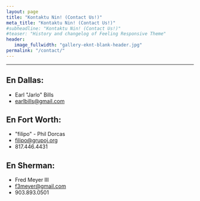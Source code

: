 ```yaml
---
layout: page
title: "Kontaktu Nin! (Contact Us!)"
meta_title: "Kontaktu Nin! (Contact Us!)"
#subheadline: "Kontaktu Nin! (Contact Us!)"
#teaser: "History and changelog of Feeling Responsive Theme"
header:
   image_fullwidth: "gallery-eknt-blank-header.jpg"
permalink: "/contact/"
---
```


--------------------------

## En Dallas:
* Earl "Jarlo" Bills
* earlbills@gmail.com


## En Fort Worth:
* "filipo" - Phil Dorcas
* filipo@grupoj.org
* 817.446.4431


## En Sherman:
* Fred Meyer III 
* f3meyer@gmail.com
* 903.893.0501

